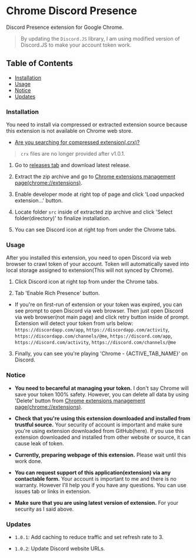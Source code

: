 # Chrome Discord Presence

Discord Presence extension for Google Chrome.

> By updating the `Discord.JS` library, I am using modified version of Discord.JS to make your account token work.

## Table of Contents

- [Installation](#Installation)
- [Usage](#Usage)
- [Notice](#Notice)
- [Updates](#Updates)

### Installation

You need to install via compressed or extracted extension source because this extension is not available on Chrome web store.

- [Are you searching for compressed extension(.crx)?](https://github.com/Seia-Soto/chrome-discord-presence/tree/master/dist)

> `crx` files are no longer provided after v1.0.1.

1. Go to [releases tab](https://github.com/Seia-Soto/chrome-discord-presence/releases) and download latest release.

2. Extract the zip archive and go to [Chrome extensions management page(chrome://extensions)](chrome://extensions).

3. Enable developer mode at right top of page and click 'Load unpacked extension...' button.

4. Locate folder `src` inside of extracted zip archive and click 'Select folder(directory)' to finalize installation.

5. You can see Discord icon at right top from under the Chrome tabs.

### Usage

After you installed this extension, you need to open Discord via web browser to crawl token of your account. Token will automatically saved into local storage assigned to extension(This will not synced by Chrome).

1. Click Discord icon at right top from under the Chrome tabs.

2. Tab 'Enable Rich Presence' button.

- If you're on first-run of extension or your token was expired, you can see prompt to open Discord via web browser. Then just open Discord via web browser(not main page) and click retry button inside of prompt. Extension will detect your token from urls below: `https://discordapp.com/app`, `https://discordapp.com/activity`, `https://discordapp.com/channels/@me`, `https://discord.com/app`, `https://discord.com/activity`, `https://discord.com/channels/@me`

3. Finally, you can see you're playing 'Chrome - {ACTIVE_TAB_NAME}' on Discord.

### Notice

- **You need to becareful at managing your token.** I don't say Chrome will save your token 100% safety. However, you can delete all data by using 'Delete' button from [Chrome extensions management page(chrome://extensions)](chrome://extensions).

- **Check that you're using this extension downloaded and installed from trustful source.** Your security of account is important and make sure you're using extension downloaded from GitHub(here). If you use this extension downloaded and installed from other website or source, it can cause leak of token.

- **Currently, preparing webpage of this extension.** Please wait until this work done.

- **You can request support of this application(extension) via any contactable form.** Your account is important to me and there is no warranty. However I'll help you if you have any questions. You can use issues tab or links in extension.

- **Make sure that you are using latest version of extension.** For your security as I said above.

### Updates

- `1.0.1`: Add caching to reduce traffic and set refresh rate to 3.

- `1.0.2`: Update Discord website URLs.
